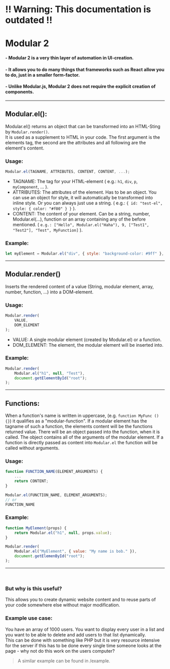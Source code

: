 # !! Warning: This documentation is outdated !!

# Modular 2
#### - Modular 2 is a very thin layer of automation in UI-creation.
#### - It allows you to do many things that frameworks such as React allow you to do, just in a smaller form-factor.
#### - Unlike Modular.js, Modular 2 does not require the explicit creation of components.
<hr>

## Modular.el():
Modular.el() returns an object that can be transformed into an HTML-Sting by `Modular.render()`.<br>
It is used as a supplement to HTML in your code. The first argument is the elements tag, the second are the attributes and all following are the element's content.
### Usage:
```js
Modular.el(TAGNAME, ATTRIBUTES, CONTENT, CONTENT, ...);
```
- TAGNAME: The tag for your HTML-element ( e.g.: `h1`, `div`, `p`, `myComponent`, ... ).
- ATTRIBUTES: The attributes of the element. Has to be an object. You can use an object for style, it will automatically be transformed into inline style. Or you can always just use a string. ( e.g.: `{ id: "test-el", style: { color: "#f00" } }` ).
- CONTENT: The content of your element. Can be a string, number, Modular.el(...), function or an array containing any of the before mentioned. ( `e.g.: ["Hello", Modular.el("Haha"), 9, ["Test1", "Test2"], "Test", MyFunction]` ).

### Example:
```js
let myElement = Modular.el("div", { style: "background-color: #9ff" }, "Hello World");
```
<hr>

## Modular.render()
Inserts the rendered content of a value (String, modular element, array, number, function, ...) into a DOM-element.
### Usage:
```js
Modular.render(
    VALUE,
    DOM_ELEMENT
);
```
- VALUE: A single modular element (created by Modular.el) or a function.
- DOM_ELEMENT: The element, the modular element will be inserted into.

### Example:
```js
Modular.render(
    Modular.el("h1", null, "Test"),
    document.getElementById("root");
);
```
<hr>

## Functions:
When a function's name is written in uppercase, (e.g. `function MyFunc () {}`) it qualifies as a "modular-function". If a modular element has the tagname of such a function, the elements content will be the functions returned value. There will be an object passed into the function, when it is called. The object contains all of the arguments of the modular element. If a function is directly passed as content into `Modular.el` the function will be called without arguments.
### Usage:
```js
function FUNCTION_NAME(ELEMENT_ARGUMENTS) {
    ...
    return CONTENT;
}

Modular.el(FUNCTION_NAME, ELEMENT_ARGUMENTS);
// or
FUNCTION_NAME
```

### Example:
```js
function MyElement(props) {
    return Modular.el("h1", null, props.value);
}

Modular.render(
    Modular.el("MyElement", { value: "My name is bob." }),
    document.getElemenById("root");
);
```
<hr>
<br>

### But why is this useful?
This allows you to create dynamic website content and to reuse parts of your code somewhere else without major modification.<br>
### Example use case:
You have an array of 1000 users. You want to display every user in a list and you want to be able to delete and add users to that list dynamically.
<br>
This can be done with something like PHP but it is very resource intensive for the server if this has to be done every single time someone looks at the page - why not do this work on the users computer?<br>
> A similar example can be found in /example.